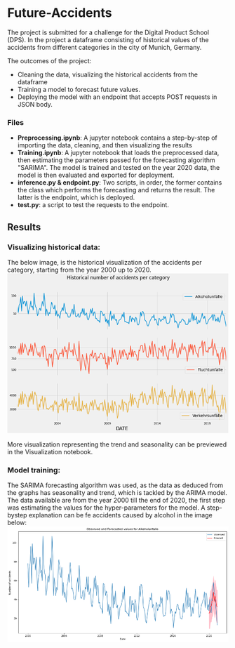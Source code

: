 # Future-Accidents

The project is submitted for a challenge for the Digital Product School (DPS). In the project a dataframe consisting of historical values of the accidents from different categories in the city of Munich, Germany.

 The outcomes of the project:
 - Cleaning the data,  visualizing the historical accidents from the dataframe
 - Training a model to forecast future values.
 - Deploying the model with an endpoint that accepts POST requests in JSON body.


### Files

 - **Preprocessing.ipynb**: A jupyter notebook contains a step-by-step of importing the data, cleaning, and then visualizing the results
 - **Training.ipynb**: A jupyter notebook that loads the preprocessed data, then estimating the parameters passed for the forecasting algorithm "SARIMA". The model is trained and tested on the year 2020 data, the model is then evaluated and exported for deployment.
 - **inference.py & endpoint.py**: Two scripts, in order, the former contains the class which performs the  forecasting and returns the result. The latter is the endpoint, which is deployed.
 - **test.py**: a script to test the requests to the endpoint.

## Results

### Visualizing historical data:
The below image, is the historical visualization of the accidents per category, starting from the year 2000 up to 2020.
![Historical_values](historical_accidents.png)  
  
 More visualization representing the trend and seasonality can be previewed in the Visualization notebook.
 ### Model training:
 
 The SARIMA forecasting algorithm was used, as the data as deduced from the graphs has seasonality and trend, which is tackled by the ARIMA model.
 The data available are from the year 2000 till the end of 2020, the first step was estimating the values for the hyper-parameters for the model. A step-bystep explanation can be fe accidents caused by alcohol in the image below:
 ![alcohol_forecast](Alcohol_forecast.png)  



